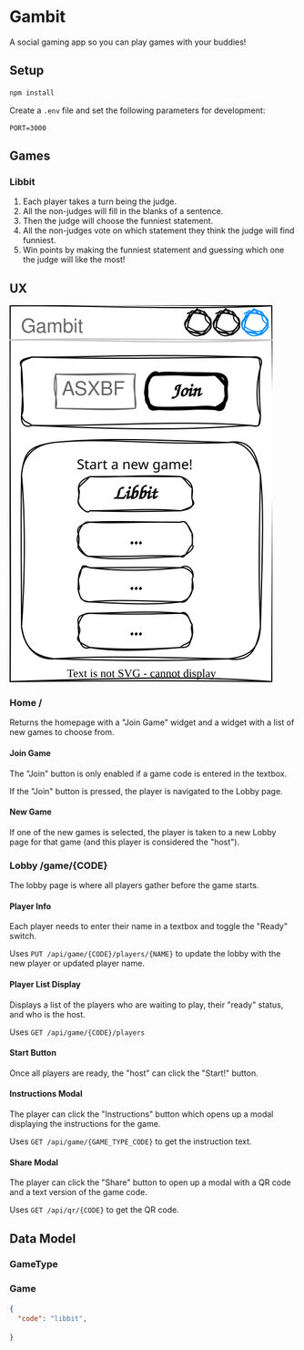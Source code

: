 # Gambit

A social gaming app so you can play games with your buddies!

## Setup

```zsh
npm install
```

Create a `.env` file and set the following parameters for development:

```env
PORT=3000
```

## Games

### Libbit

1. Each player takes a turn being the judge.
2. All the non-judges will fill in the blanks of a sentence.
3. Then the judge will choose the funniest statement.
4. All the non-judges vote on which statement they think the judge will find funniest.
5. Win points by making the funniest statement and guessing which one the judge will like the most!

## UX

![UX](ux.drawio.svg#5ewBEbDbxLdpWcT6juil)

### Home /

Returns the homepage with a "Join Game" widget and a widget with a list of new games to choose from.

#### Join Game

The "Join" button is only enabled if a game code is entered in the textbox.

If the "Join" button is pressed, the player is navigated to the Lobby page.

#### New Game

If one of the new games is selected, the player is taken to a new Lobby page for that game (and this player is considered the "host").

### Lobby /game/{CODE}

The lobby page is where all players gather before the game starts.

#### Player Info

Each player needs to enter their name in a textbox and toggle the "Ready" switch.

Uses `PUT /api/game/{CODE}/players/{NAME}` to update the lobby with the new player or updated player name.

#### Player List Display

Displays a list of the players who are waiting to play, their "ready" status, and who is the host.

Uses `GET /api/game/{CODE}/players`

#### Start Button

Once all players are ready, the "host" can click the "Start!" button.

#### Instructions Modal

The player can click the "Instructions" button which opens up a modal displaying the instructions for the game.

Uses `GET /api/game/{GAME_TYPE_CODE}` to get the instruction text.

#### Share Modal

The player can click the "Share" button to open up a modal with a QR code and a text version of the game code.

Uses `GET /api/qr/{CODE}` to get the QR code.

## Data Model

### GameType

### Game

```json
{
  "code": "libbit",
  
}
```
